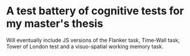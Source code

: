 A test battery of cognitive tests for my master's thesis
===============

Will eventually include JS versions of the Flanker task, Time-Wall task, Tower of London test and a visuo-spatial working memory task.

